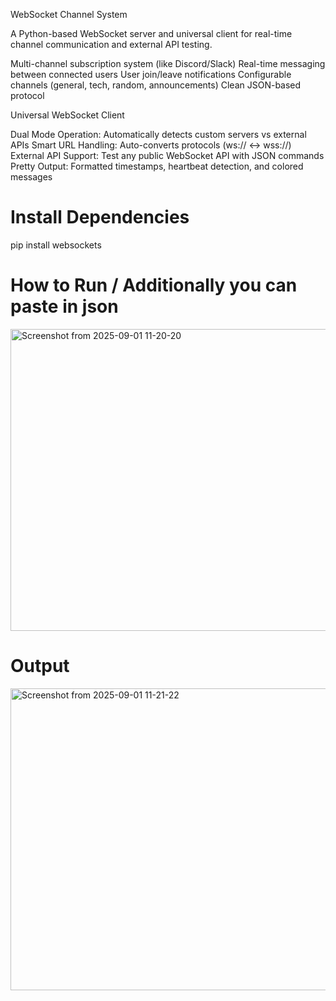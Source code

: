 WebSocket Channel System

A Python-based WebSocket server and universal client for real-time channel communication and external API testing.

Multi-channel subscription system (like Discord/Slack)
Real-time messaging between connected users
User join/leave notifications
Configurable channels (general, tech, random, announcements)
Clean JSON-based protocol

Universal WebSocket Client

Dual Mode Operation: Automatically detects custom servers vs external APIs
Smart URL Handling: Auto-converts protocols (ws:// ↔ wss://)
External API Support: Test any public WebSocket API with JSON commands
Pretty Output: Formatted timestamps, heartbeat detection, and colored messages

# Install Dependencies

pip install websockets

# How to Run / Additionally you can paste in json

<img width="742" height="483" alt="Screenshot from 2025-09-01 11-20-20" src="https://github.com/user-attachments/assets/986efcb3-bf0b-41ac-a118-c555c8e782f0" />

# Output

<img width="742" height="483" alt="Screenshot from 2025-09-01 11-21-22" src="https://github.com/user-attachments/assets/acf73f10-bbbb-4268-ae67-4dc2d501a7fb" />



